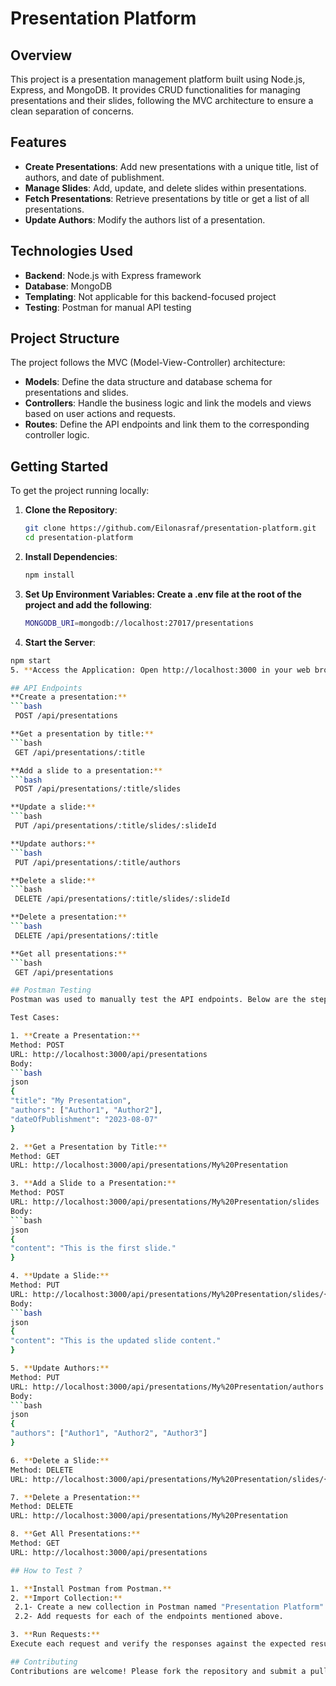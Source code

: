 # Presentation Platform

## Overview
This project is a presentation management platform built using Node.js, Express, and MongoDB. It provides CRUD functionalities for managing presentations and their slides, following the MVC architecture to ensure a clean separation of concerns.

## Features
- **Create Presentations**: Add new presentations with a unique title, list of authors, and date of publishment.
- **Manage Slides**: Add, update, and delete slides within presentations.
- **Fetch Presentations**: Retrieve presentations by title or get a list of all presentations.
- **Update Authors**: Modify the authors list of a presentation.

## Technologies Used
- **Backend**: Node.js with Express framework
- **Database**: MongoDB
- **Templating**: Not applicable for this backend-focused project
- **Testing**: Postman for manual API testing

## Project Structure
The project follows the MVC (Model-View-Controller) architecture:
- **Models**: Define the data structure and database schema for presentations and slides.
- **Controllers**: Handle the business logic and link the models and views based on user actions and requests.
- **Routes**: Define the API endpoints and link them to the corresponding controller logic.

## Getting Started
To get the project running locally:
1. **Clone the Repository**:
   ```bash
   git clone https://github.com/Eilonasraf/presentation-platform.git
   cd presentation-platform
2. **Install Dependencies**:
   ```bash
   npm install
3. **Set Up Environment Variables: Create a .env file at the root of the project and add the following**:
   ```bash
   MONGODB_URI=mongodb://localhost:27017/presentations
4. **Start the Server**:
  ```bash
  npm start
5. **Access the Application: Open http://localhost:3000 in your web browser.**

## API Endpoints
**Create a presentation:**
```bash
   POST /api/presentations

**Get a presentation by title:**
```bash
   GET /api/presentations/:title

**Add a slide to a presentation:**
```bash
   POST /api/presentations/:title/slides

**Update a slide:**
```bash
   PUT /api/presentations/:title/slides/:slideId

**Update authors:**
```bash
   PUT /api/presentations/:title/authors

**Delete a slide:**
```bash
   DELETE /api/presentations/:title/slides/:slideId

**Delete a presentation:**
```bash
   DELETE /api/presentations/:title

**Get all presentations:**
```bash
   GET /api/presentations

## Postman Testing
Postman was used to manually test the API endpoints. Below are the steps and the test cases used:

Test Cases:

1. **Create a Presentation:**
Method: POST
URL: http://localhost:3000/api/presentations
Body:
```bash
json
{
  "title": "My Presentation",
  "authors": ["Author1", "Author2"],
  "dateOfPublishment": "2023-08-07"
}

2. **Get a Presentation by Title:**
Method: GET
URL: http://localhost:3000/api/presentations/My%20Presentation

3. **Add a Slide to a Presentation:**
Method: POST
URL: http://localhost:3000/api/presentations/My%20Presentation/slides
Body:
```bash
json
{
  "content": "This is the first slide."
}

4. **Update a Slide:**
Method: PUT
URL: http://localhost:3000/api/presentations/My%20Presentation/slides/{slideId}
Body:
```bash
json
{
  "content": "This is the updated slide content."
}

5. **Update Authors:**
Method: PUT
URL: http://localhost:3000/api/presentations/My%20Presentation/authors
Body:
```bash
json
{
  "authors": ["Author1", "Author2", "Author3"]
}

6. **Delete a Slide:**
Method: DELETE
URL: http://localhost:3000/api/presentations/My%20Presentation/slides/{slideId}

7. **Delete a Presentation:**
Method: DELETE
URL: http://localhost:3000/api/presentations/My%20Presentation

8. **Get All Presentations:**
Method: GET
URL: http://localhost:3000/api/presentations

## How to Test ?

1. **Install Postman from Postman.**
2. **Import Collection:**
   2.1- Create a new collection in Postman named "Presentation Platform".
   2.2- Add requests for each of the endpoints mentioned above.

3. **Run Requests:**
Execute each request and verify the responses against the expected results.

## Contributing
Contributions are welcome! Please fork the repository and submit a pull request with your proposed changes.
